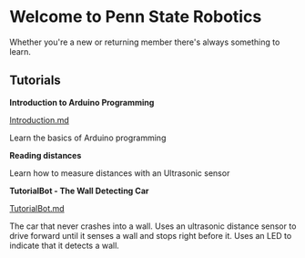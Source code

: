 # Welcome to Penn State Robotics


Whether you're a new or returning member there's always something to learn.

## Tutorials
**Introduction to Arduino Programming**

[Introduction.md](https://github.com/Penn-State-Robotics-Club/tutorials/tree/master/Introduction.md)

Learn the basics of Arduino programming

**Reading distances**

Learn how to measure distances with an Ultrasonic sensor 

**TutorialBot - The Wall Detecting Car**

[TutorialBot.md](https://github.com/Penn-State-Robotics-Club/tutorials/blob/master/TutorialBot.md)

The car that never crashes into a wall. Uses an ultrasonic distance sensor to drive forward until it senses a wall and stops right before it. Uses an LED to indicate that it detects a wall.



<!--stackedit_data:
eyJoaXN0b3J5IjpbMTM0MTcyOTE1MSwtMjAyMzA3MDU1LDE1ND
gxMzk5NjEsLTE0MDU0OTcxMzhdfQ==
-->